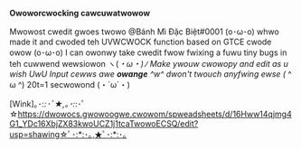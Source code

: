 **Owoworcwocking cawcuwatwowow**

Mwowost cwedit gwoes twowo @Bánh Mì Đặc Biệt#0001 (o･ω･o) whwo made it and cwoded teh UVWCWOCK function based on GTCE cwode  owow (o･ω･o) I can owonwy take cwedit fwow fwixing a fuwu tiny bugs in teh cuwwend wewsiowon ヽ(*・ω・)ﾉ
*Make ywouw cwowopy* and edit as u wish UwU Input cewws awe **owange** ^w^ dwon't twouch anyfwing ewse (* ^ ω ^)
20t=1 secwowond (・`ω´・)

[Wink]｡･:*:･ﾟ★,｡･:*:･ﾟ☆https://dwowocs.gwowoogwe.cwowom/spweadsheets/d/16Hww14qjmg4G1_YDc16XbjZX83kwoUCZ1j1tcaTwowoECSQ/edit?usp=shawing☆ﾟ･:*:･｡,★ﾟ･:*:･｡
